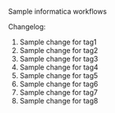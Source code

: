 Sample informatica workflows

Changelog: <br>
1) Sample change for tag1
2) Sample change for tag2
3) Sample change for tag3
4) Sample change for tag4
5) Sample change for tag5
6) Sample change for tag6
7) Sample change for tag7
8) Sample change for tag8